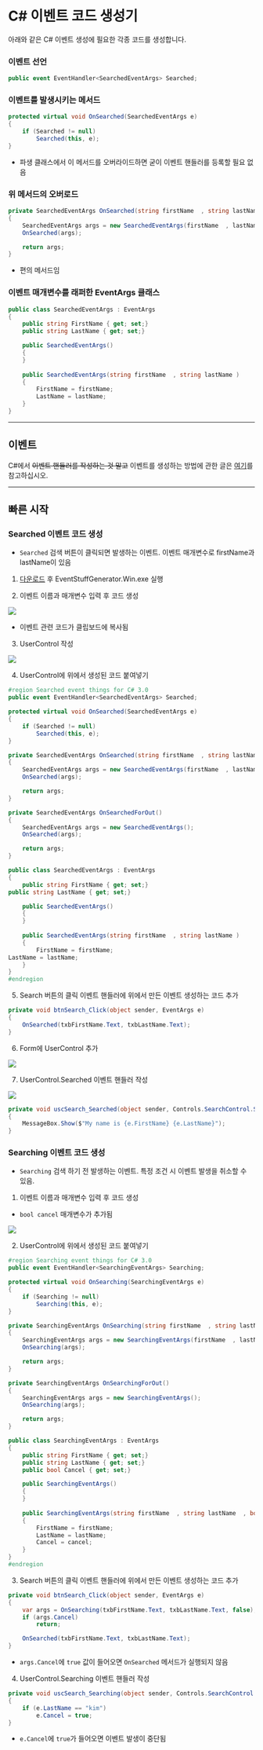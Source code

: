 # C# 이벤트 코드 생성기
아래와 같은 C# 이벤트 생성에 필요한 각종 코드를 생성합니다.

### 이벤트 선언
```csharp
public event EventHandler<SearchedEventArgs> Searched;
```
### 이벤트를 발생시키는 메서드
```csharp
protected virtual void OnSearched(SearchedEventArgs e)
{
    if (Searched != null)
        Searched(this, e);
}
```
  * 파생 클래스에서 이 메서드를 오버라이드하면 굳이 이벤트 핸들러를 등록할 필요 없음
### 위 메서드의 오버로드
```csharp
private SearchedEventArgs OnSearched(string firstName  , string lastName )
{
    SearchedEventArgs args = new SearchedEventArgs(firstName  , lastName );
    OnSearched(args);

    return args;
}
```
  * 편의 메서드임
### 이벤트 매개변수를 래퍼한 EventArgs 클래스
```csharp
public class SearchedEventArgs : EventArgs
{
    public string FirstName { get; set;}  
    public string LastName { get; set;} 

    public SearchedEventArgs()
    {
    }
	
    public SearchedEventArgs(string firstName  , string lastName )
    {
        FirstName = firstName;  
        LastName = lastName; 
    }
}
```

-----------------------------------

## 이벤트
C#에서 ~~이벤트 핸들러를 작성하는 것 말고~~ 이벤트를 생성하는 방법에 관한 글은 [여기](http://kimgwajang.tistory.com/5)를 참고하십시오.

-----------------------------------

## 빠른 시작
### Searched 이벤트 코드 생성
* `Searched` 검색 버튼이 클릭되면 발생하는  이벤트. 이벤트 매개변수로 firstName과 lastName이 있음

1. [다운로드](https://github.com/cplkimth/EventStuffGenerator/releases/download/v1.0/EventStuffGenerator.Win.zip) 후 EventStuffGenerator.Win.exe 실행

2. 이벤트 이름과 매개변수 입력 후 코드 생성

![](./documents/images/02.png)
  * 이벤트 관련 코드가 클립보드에 복사됨
3. UserControl 작성

![](./documents/images/01.png)

4. UserControl에 위에서 생성된 코드 붙여넣기
```csharp
#region Searched event things for C# 3.0
public event EventHandler<SearchedEventArgs> Searched;

protected virtual void OnSearched(SearchedEventArgs e)
{
	if (Searched != null)
		Searched(this, e);
}

private SearchedEventArgs OnSearched(string firstName  , string lastName )
{
	SearchedEventArgs args = new SearchedEventArgs(firstName  , lastName );
    OnSearched(args);

    return args;
}

private SearchedEventArgs OnSearchedForOut()
{
	SearchedEventArgs args = new SearchedEventArgs();
    OnSearched(args);

    return args;
}

public class SearchedEventArgs : EventArgs
{
	public string FirstName { get; set;}  
public string LastName { get; set;} 

	public SearchedEventArgs()
    {
	}
	
	public SearchedEventArgs(string firstName  , string lastName )
    {
		FirstName = firstName;  
LastName = lastName; 
	}
}
#endregion
```
5. Search 버튼의 클릭 이벤트 핸들러에 위에서 만든 이벤트 생성하는 코드 추가
```csharp
private void btnSearch_Click(object sender, EventArgs e)
{
    OnSearched(txbFirstName.Text, txbLastName.Text);
}
```
6. Form에 UserControl 추가

![](./documents/images/03.png)

7. UserControl.Searched 이벤트 핸들러 작성

![](./documents/images/04.png)
```csharp
private void uscSearch_Searched(object sender, Controls.SearchControl.SearchedEventArgs e)
{
    MessageBox.Show($"My name is {e.FirstName} {e.LastName}");
}
```

### Searching 이벤트 코드 생성
  * `Searching` 검색 하기 전 발생하는 이벤트. 특정 조건 시 이벤트 발생을 취소할 수 있음.

1. 이벤트 이름과 매개변수 입력 후 코드 생성
  * `bool cancel` 매개변수가 추가됨

![](./documents/images/05.png)

2. UserControl에 위에서 생성된 코드 붙여넣기
```csharp
#region Searching event things for C# 3.0
public event EventHandler<SearchingEventArgs> Searching;

protected virtual void OnSearching(SearchingEventArgs e)
{
    if (Searching != null)
        Searching(this, e);
}

private SearchingEventArgs OnSearching(string firstName  , string lastName  , bool cancel )
{
    SearchingEventArgs args = new SearchingEventArgs(firstName  , lastName  , cancel );
    OnSearching(args);

    return args;
}

private SearchingEventArgs OnSearchingForOut()
{
    SearchingEventArgs args = new SearchingEventArgs();
    OnSearching(args);

    return args;
}

public class SearchingEventArgs : EventArgs
{
    public string FirstName { get; set;}  
    public string LastName { get; set;}  
    public bool Cancel { get; set;} 

    public SearchingEventArgs()
    {
    }
	
    public SearchingEventArgs(string firstName  , string lastName  , bool cancel )
    {
        FirstName = firstName;  
        LastName = lastName;  
        Cancel = cancel; 
    }
}
#endregion
```
3. Search 버튼의 클릭 이벤트 핸들러에 위에서 만든 이벤트 생성하는 코드 추가
```csharp
private void btnSearch_Click(object sender, EventArgs e)
{
    var args = OnSearching(txbFirstName.Text, txbLastName.Text, false);
    if (args.Cancel)
        return;

    OnSearched(txbFirstName.Text, txbLastName.Text);
}
```
  * `args.Cancel`에 `true` 값이 들어오면 `OnSearched` 메서드가 실행되지 않음
4. UserControl.Searching 이벤트 핸들러 작성
```csharp
private void uscSearch_Searching(object sender, Controls.SearchControl.SearchingEventArgs e)
{
    if (e.LastName == "kim")
        e.Cancel = true;
}
```
  * `e.Cancel`에 `true`가 들어오면 이벤트 발생이 중단됨
